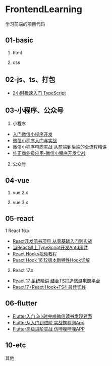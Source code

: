 ﻿# FrontendLearning
学习前端的项目代码

## 01-basic
1. html

2. css

## 02-js、ts、打包
- [2小时极速入门 TypeScript](https://www.imooc.com/learn/1306)


## 03-小程序、公众号
1. 小程序
- [入门微信小程序开发](https://www.imooc.com/learn/974)
- [微信小程序入门与实战](https://coding.imooc.com/class/chapter/75.html)
- [微信小程序电商实战 从前端到后端的全流程精讲](https://coding.imooc.com/class/chapter/97.html)
- [纯正商业级应用-微信小程序开发实战](https://coding.imooc.com/class/chapter/251.html)

2. 公众号


## 04-vue
1. vue 2.x

2. vue 3.x

## 05-react
1 React 16.x
- [React开发简书项目 从零基础入门到实战](https://coding.imooc.com/class/chapter/229.html)
- [当React遇上TypeScript开发Antd组件](https://www.imooc.com/learn/1234)
- [React Hooks视频教程](https://www.bilibili.com/video/BV1y4411Q7yH)
- [React Hook 16.12版本新特性Hook详解](https://www.bilibili.com/video/BV1VE411w7wi)

2. React 17.x
- [React 17 系统精讲 结合TS打造旅游电商平台](https://coding.imooc.com/class/chapter/475.html)
- [React17+React Hook+TS4 最佳实践](https://coding.imooc.com/class/chapter/482.html)

## 06-flutter
- [Flutter入门 3小时完成微信读书发现界面](https://www.imooc.com/learn/1170)
- [Flutter从入门到进阶 实战携程网App](https://coding.imooc.com/class/chapter/321.html)
- [Flutter高级进阶实战 仿哔哩哔哩APP](https://coding.imooc.com/class/chapter/487.html)

## 10-etc
其他
